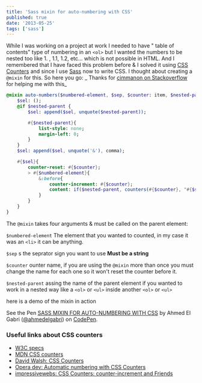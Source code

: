 ```yaml
---
title: 'Sass mixin for auto-numbering with CSS'
published: true
date: '2013-05-25'
tags: ['sass']
---
```


While I was working on a project at work I needed to have " table of contents"
type of numbering in an `<ol>` but I wanted the numbers to be nested too like 1.
, 1.1, 1.2, etc... which is not possible in HTML. And I remembered that I have
faced this problem before &amp; I solved it using
[CSS Counters](https://developer.mozilla.org/en-US/docs/Web/Guide/CSS/Counters)
and since I use [Sass](http://sass-lang.com/) now to write CSS. I thought about
creating a `@mixin` for this. So here you go: _ Thanks for
[cimmanon on Stackoverflow](http://stackoverflow.com/questions/16645824/check-for-a-variable-in-sass-mixin-print-it-if-its-defined/16648360?noredirect=1#16648360)
for helping me with this_

```sass
@mixin auto-numbers($numbered-element, $sep, $counter: item, $nested-parent: false ){
    $sel: ();
    @if $nested-parent {
        $sel: append($sel, unquote($nested-parent));

        #{$nested-parent}{
            list-style: none;
            margin-left: 0;
        }
    }
    $sel: append($sel, unquote('&'), comma);

    #{$sel}{
        counter-reset: #{$counter};
        > #{$numbered-element}{
            &:before{
                counter-increment: #{$counter};
                content: if($nested-parent, counters(#{$counter}, "#{$sep} ") "#{$sep} ", counter(#{$counter}) "#{$sep} ") ;
            }
        }
    }
}
```

The `@mixin` takes four arguments & must be called on the parent element:

`$numbered-element` The element that you wanted to counted, in my case it was an
`<li>` it can be anything.

`$sep` s the seprator sign you want to use <b>Must be a string</b>

`$counter` ounter name, if you are using the `@mixin` more than once you must
change the name for each one so it won't reset the counter before it.

`$nested-parent` assing the name of the parent element if you wanted to work in
a nested way like a `<ol>` or `<ul>` inside another `<ol>` or `<ul>`

here is a demo of the mixin in action

<p data-height="400" data-theme-id="0" data-slug-hash="bsIhF" data-default-tab="result" class='codepen'>See the Pen <a href='http://codepen.io/ahmedelgabri/pen/bsIhF/'>SASS MIXIN FOR AUTO-NUMBERING WITH CSS</a> by Ahmed El Gabri (<a href='http://codepen.io/ahmedelgabri'>@ahmedelgabri</a>) on <a href='http://codepen.io'>CodePen</a>.</p>
<script async src="//codepen.io/assets/embed/ei.js"></script>

### Useful links about CSS counters

- [W3C specs](http://www.w3.org/TR/CSS21/generate.html)
- [MDN CSS counters](https://developer.mozilla.org/en-US/docs/Web/Guide/CSS/Counters)
- [David Walsh: CSS Counters](http://davidwalsh.name/css-counters)
- [Opera dev: Automatic numbering with CSS Counters](http://dev.opera.com/articles/view/automatic-numbering-with-css-counters/)
- [impressivewebs: CSS Counters: counter-increment and Friends](http://www.impressivewebs.com/css-counter-increment/)
